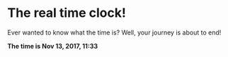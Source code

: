 # The real time clock!

Ever wanted to know what the time is? Well, your journey is about to end!

**The time is Nov 13, 2017, 11:33**
